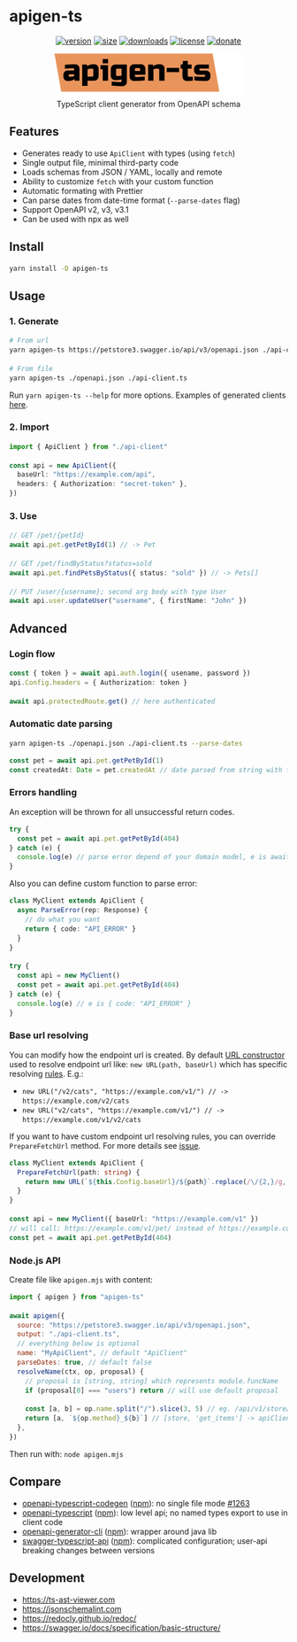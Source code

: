 # apigen-ts

<div align="center">

[<img src="https://badgen.net/npm/v/apigen-ts" alt="version" />](https://npmjs.org/package/apigen-ts)
[<img src="https://badgen.net/packagephobia/publish/apigen-ts" alt="size" />](https://packagephobia.now.sh/result?p=apigen-ts)
[<img src="https://badgen.net/npm/dm/apigen-ts" alt="downloads" />](https://npmjs.org/package/apigen-ts)
[<img src="https://badgen.net/github/license/vladkens/apigen-ts" alt="license" />](https://github.com/vladkens/apigen-ts/blob/main/LICENSE)
[<img src="https://badgen.net/static/-/buy%20me%20a%20coffee/ff813f?icon=buymeacoffee&label" alt="donate" />](https://buymeacoffee.com/vladkens)

</div>

<div align="center">
  <img src="./logo.svg" alt="apigen-ts logo" height="80" />
  <div>TypeScript client generator from OpenAPI schema</div>
</div>

## Features

- Generates ready to use `ApiClient` with types (using `fetch`)
- Single output file, minimal third-party code
- Loads schemas from JSON / YAML, locally and remote
- Ability to customize `fetch` with your custom function
- Automatic formating with Prettier
- Can parse dates from date-time format (`--parse-dates` flag)
- Support OpenAPI v2, v3, v3.1
- Can be used with npx as well

## Install

```sh
yarn install -D apigen-ts
```

## Usage

### 1. Generate

```sh
# From url
yarn apigen-ts https://petstore3.swagger.io/api/v3/openapi.json ./api-client.ts

# From file
yarn apigen-ts ./openapi.json ./api-client.ts
```

Run `yarn apigen-ts --help` for more options. Examples of generated clients [here](./examples/).

### 2. Import

```ts
import { ApiClient } from "./api-client"

const api = new ApiClient({
  baseUrl: "https://example.com/api",
  headers: { Authorization: "secret-token" },
})
```

### 3. Use

```ts
// GET /pet/{petId}
await api.pet.getPetById(1) // -> Pet

// GET /pet/findByStatus?status=sold
await api.pet.findPetsByStatus({ status: "sold" }) // -> Pets[]

// PUT /user/{username}; second arg body with type User
await api.user.updateUser("username", { firstName: "John" })
```

## Advanced

### Login flow

```ts
const { token } = await api.auth.login({ usename, password })
api.Config.headers = { Authorization: token }

await api.protectedRoute.get() // here authenticated
```

### Automatic date parsing

```sh
yarn apigen-ts ./openapi.json ./api-client.ts --parse-dates
```

```ts
const pet = await api.pet.getPetById(1)
const createdAt: Date = pet.createdAt // date parsed from string with format=date-time
```

### Errors handling

An exception will be thrown for all unsuccessful return codes.

```ts
try {
  const pet = await api.pet.getPetById(404)
} catch (e) {
  console.log(e) // parse error depend of your domain model, e is awaited response.json()
}
```

Also you can define custom function to parse error:

```ts
class MyClient extends ApiClient {
  async ParseError(rep: Response) {
    // do what you want
    return { code: "API_ERROR" }
  }
}

try {
  const api = new MyClient()
  const pet = await api.pet.getPetById(404)
} catch (e) {
  console.log(e) // e is { code: "API_ERROR" }
}
```

### Base url resolving

You can modify how the endpoint url is created. By default [URL constructor](https://developer.mozilla.org/en-US/docs/Web/API/URL/URL) used to resolve endpoint url like: `new URL(path, baseUrl)` which has specific resolving [rules](https://developer.mozilla.org/en-US/docs/Web/API/URL_API/Resolving_relative_references). E.g.:

- `new URL("/v2/cats", "https://example.com/v1/") // -> https://example.com/v2/cats`
- `new URL("v2/cats", "https://example.com/v1/") // -> https://example.com/v1/v2/cats`

If you want to have custom endpoint url resolving rules, you can override `PrepareFetchUrl` method. For more details see [issue](https://github.com/vladkens/apigen-ts/issues/2).

```ts
class MyClient extends ApiClient {
  PrepareFetchUrl(path: string) {
    return new URL(`${this.Config.baseUrl}/${path}`.replace(/\/{2,}/g, "/"))
  }
}

const api = new MyClient({ baseUrl: "https://example.com/v1" })
// will call: https://example.com/v1/pet/ instead of https://example.com/pet/
const pet = await api.pet.getPetById(404)
```

### Node.js API

Create file like `apigen.mjs` with content:

```js
import { apigen } from "apigen-ts"

await apigen({
  source: "https://petstore3.swagger.io/api/v3/openapi.json",
  output: "./api-client.ts",
  // everything below is optional
  name: "MyApiClient", // default "ApiClient"
  parseDates: true, // default false
  resolveName(ctx, op, proposal) {
    // proposal is [string, string] which represents module.funcName
    if (proposal[0] === "users") return // will use default proposal

    const [a, b] = op.name.split("/").slice(3, 5) // eg. /api/v1/store/items/search
    return [a, `${op.method}_${b}`] // [store, 'get_items'] -> apiClient.store.get_items()
  },
})
```

Then run with: `node apigen.mjs`

## Compare

- [openapi-typescript-codegen](https://github.com/ferdikoomen/openapi-typescript-codegen) ([npm](https://www.npmjs.com/package/openapi-typescript-codegen)): no single file mode [#1263](https://github.com/ferdikoomen/openapi-typescript-codegen/issues/1263#issuecomment-1502890838)
- [openapi-typescript](https://github.com/drwpow/openapi-typescript) ([npm](https://www.npmjs.com/package/openapi-typescript)): low level api; no named types export to use in client code
- [openapi-generator-cli](https://github.com/OpenAPITools/openapi-generator-cli) ([npm](https://www.npmjs.com/package/@openapitools/openapi-generator-cli)): wrapper around java lib
- [swagger-typescript-api](https://github.com/acacode/swagger-typescript-api) ([npm](https://www.npmjs.com/package/swagger-typescript-api)): complicated configuration; user-api breaking changes between versions

## Development

- https://ts-ast-viewer.com
- https://jsonschemalint.com
- https://redocly.github.io/redoc/
- https://swagger.io/docs/specification/basic-structure/
